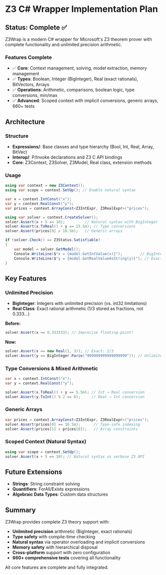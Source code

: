 # Z3 C# Wrapper Implementation Plan

## Status: Complete ✅

Z3Wrap is a modern C# wrapper for Microsoft's Z3 theorem prover with complete functionality and unlimited precision arithmetic.

### Features Complete
- ✅ **Core**: Context management, solving, model extraction, memory management
- ✅ **Types**: Boolean, Integer (BigInteger), Real (exact rationals), BitVectors, Arrays
- ✅ **Operations**: Arithmetic, comparisons, boolean logic, type conversions, min/max
- ✅ **Advanced**: Scoped context with implicit conversions, generic arrays, 660+ tests

## Architecture

### Structure
- **Expressions/**: Base classes and type hierarchy (Bool, Int, Real, Array, BitVec)
- **Interop/**: P/Invoke declarations and Z3 C API bindings
- **Core**: Z3Context, Z3Solver, Z3Model, Real class, extension methods

### Usage
```csharp
using var context = new Z3Context();
using var scope = context.SetUp(); // Enable natural syntax

var x = context.IntConst("x");
var y = context.RealConst("y");
var prices = context.ArrayConst<Z3IntExpr, Z3RealExpr>("prices");

using var solver = context.CreateSolver();
solver.Assert(x + 5 == 10);         // Natural syntax with BigInteger
solver.Assert(x.ToReal() + y == 15.5m); // Type conversions
solver.Assert(prices[0] > 10.5m);   // Generic arrays

if (solver.Check() == Z3Status.Satisfiable)
{
    var model = solver.GetModel();
    Console.WriteLine($"x = {model.GetIntValue(x)}");        // BigInteger
    Console.WriteLine($"y = {model.GetRealValueAsString(y)}"); // Exact rational
}
```

## Key Features

### Unlimited Precision
- **BigInteger**: Integers with unlimited precision (vs. int32 limitations)
- **Real Class**: Exact rational arithmetic (1/3 stored as fractions, not 0.333...)

**Before:**
```csharp
solver.Assert(x == 0.333333); // Imprecise floating-point!
```

**Now:**
```csharp
solver.Assert(x == new Real(1, 3)); // Exact: 1/3
solver.Assert(y == BigInteger.Parse("999999999999999999")); // Unlimited
```

### Type Conversions & Mixed Arithmetic
```csharp
var x = context.IntConst("x");
var y = context.RealConst("y");

solver.Assert(x.ToReal() + y == 5.5m); // Int → Real conversion
solver.Assert(y.ToInt() % 2 == 0);     // Real → Int conversion
```

### Generic Arrays
```csharp
var prices = context.ArrayConst<Z3IntExpr, Z3RealExpr>("prices");
solver.Assert(prices[0] == 10.5m);      // Type-safe indexing
solver.Assert(prices[1] > prices[0]);   // Array constraints
```

### Scoped Context (Natural Syntax)
```csharp
using var scope = context.SetUp();
solver.Assert(x + 5 == 10); // Natural syntax vs verbose Z3 API
```

## Future Extensions
- **Strings**: String constraint solving
- **Quantifiers**: ForAll/Exists expressions
- **Algebraic Data Types**: Custom data structures

## Summary

Z3Wrap provides complete Z3 theory support with:
- **Unlimited precision** arithmetic (BigInteger, exact rationals)
- **Type safety** with compile-time checking
- **Natural syntax** via operator overloading and implicit conversions
- **Memory safety** with hierarchical disposal
- **Cross-platform** support with zero configuration
- **660+ comprehensive tests** covering all functionality

All core features are complete and fully integrated.